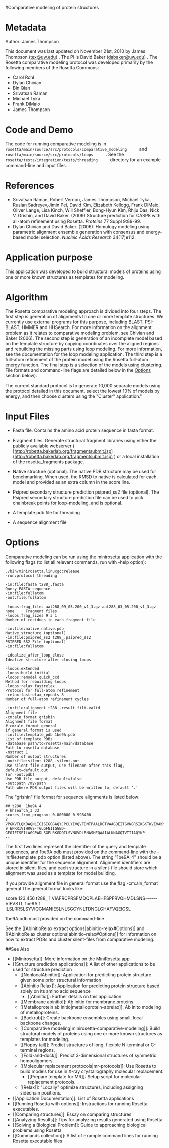 #Comparative modeling of protein structures

Metadata
========

Author: James Thompson

This document was last updated on November 21st, 2010 by James Thompson (tex@uw.edu) . The PI is David Baker (dabaker@uw.edu) . The Rosetta comparative modeling protocol was developed primarily by the following members of the Rosetta Commons:

-   Carol Rohl
-   Dylan Chivian
-   Bin Qian
-   Srivatsan Raman
-   Michael Tyka
-   Frank DiMaio
-   James Thompson

Code and Demo
=============

The code for running comparative modeling is in `       rosetta/main/source/src/protocols/comparative_modeling      ` and `       rosetta/main/source/src/protocols/loops      ` . See the `       rosetta/tests/integration/tests/threading      ` directory for an example command-line and input files.

References
==========

-   Srivatsan Raman, Robert Vernon, James Thompson, Michael Tyka, Ruslan Sadreyev,Jimin Pei, David Kim, Elizabeth Kellogg, Frank DiMaio, Oliver Lange, Lisa Kinch, Will Sheffler, Bong-Hyun Kim, Rhiju Das, Nick V. Grishin, and David Baker. (2009) Structure prediction for CASP8 with all-atom refinement using Rosetta. *Proteins* 77 Suppl 9:89-99.
-   Dylan Chivian and David Baker. (2006). Homology modeling using parametric alignment ensemble generation with consensus and energy-based model selection. *Nucleic Acids Research* 34(17)e112.

Application purpose
===========================================

This application was developed to build structural models of proteins using one or more known structures as templates for modeling.

Algorithm
=========

The Rosetta comparative modeling approach is divided into four steps. The first step is generation of alignments to one or more template structures. We currently use external programs for this purpose, including BLAST, PSI-BLAST, HMMER and HHSearch. For more information on the alignment problem as it relates to comparative modeling problem, see Chivian and Baker (2006). The second step is generation of an incomplete model based on the template structure by copying coordinates over the aligned regions and rebuilding the missing parts using loop modeling. For more information, see the documentation for the loop modeling application. The third step is a full-atom refinement of the protein model using the Rosetta full-atom energy function. The final step is a selection of the models using clustering. File formats and command-line flags are detailed below in the [Options](#Options) section below).

The current standard protocol is to generate 10,000 separate models using the protocol detailed in this document, select the lowest 10% of models by energy, and then choose clusters using the "Cluster" application."

Input Files
===========

-   Fasta file. Contains the amino acid protein sequence in fasta format.

-   Fragment files. Generate structural fragment libraries using either the publicly available webserver ( [http://robetta.bakerlab.org/fragmentsubmit.jsp](http://robetta.bakerlab.org/fragmentsubmit.jsp) ) or a local installation of the rosetta\_fragments package.

-   Native structure (optional). The native PDB structure may be used for benchmarking. When used, the RMSD to native is calculated for each model and provided as an extra column in the score line.

-   Psipred secondary structure prediction psipred\_ss2 file (optional). The Psipred secondary structure prediction file can be used to pick chainbreak points for loop-modeling, and is optional.

-   A template pdb file for threading

-   A sequence alignment file

Options
=======

Comparative modeling can be run using the minirosetta application with the following flags (to list all relevant commands, run with -help option):

```
./bin/minirosetta.linuxgccrelease
-run:protocol threading

-in:file:fasta t288_.fasta                                                    Query FASTA sequence
-in:file:fullatom
-out:file:fullatom

-loops:frag_files aat288_09_05.200_v1_3.gz aat288_03_05.200_v1_3.gz none     Fragment files
-loops:frag_sizes 9 3 1                                                      Number of residues in each fragment file

-in:file:native native.pdb                                                  Native structure (optional)
-in:file:psipred_ss2 t288_.psipred_ss2                                        PSIPRED-SS2 File (optional)
-in:file:fullatom

-idealize_after_loop_close                                                    Idealize structure after closing loops

-loops:extended
-loops:build_initial
-loops:remodel quick_ccd                                                     Method for rebuilding loops
-loops:relax fastrelax                                                       Protocol for full-atom refinement
-relax:fastrelax_repeats 8                                                    Number of full-atom refinement cycles

-in:file:alignment t288_.result.filt.valid                                    Alignment file
-cm:aln_format grishin                                                        Alignment file format
#-cm:aln_format general                                                       if general format is used
-in:file:template_pdb 1be9A.pdb                                               List of template PDBs
-database path/to/rosetta/main/database                                       Path to rosetta database
-nstruct 1                                                                    Number of output structures
-out:file:silent t288_.silent.out                                             Use silent file output, use filename after this flag, default=default.out
(or -out:pdb)                                                                 Use PDB file output, default=false
-out:path /my/path                                                            Path where PDB output files will be written to, default '.'
```

The "grishin" file format for sequence alignments is listed below:

```
## t288_ 1be9A_4
# hhsearch_3 33
scores_from_program: 0.000000 0.998400
2 VPGKVTLQKDAQNLIGISIGGGAQYCPCLYIVQVFDNTPAALDGTVAAGDEITGVNGRSIKGKTKVEVAKMIQEVKGEVTIHYNKLQ
9 EPRRIVIHRGS-TGLGFNIIGGED-GEGIFISFILAGGPADLSGELRKGDQILSVNGVDLRNASHEQAAIALKNAGQTVTIIAQYKP
--
```

The first two lines represent the identifier of the query and template sequences, and 1be9A.pdb must provided on the command-line with the -in:file:template_pdb option (listed above). The string "1be9A\_4" should be a unique identifier for the sequence alignment. Alignment identifiers are stored in silent-files, and each structure in a silent-file should store which alignment was used as a template for model building.

If you provide alignment file in general format use the flag -cm:aln_format general
The general format looks like:

score 123.456
t288_		1 VIAFRCPRSFMDQPLAEHFSPFRVQHMDLSNS------VIEVSTL
1be9A 	1 ILSLRRSLSYVIQGMANIESLNLSGCYNLTDNGLGHAFVQEIGSL

1be9A.pdb must provided on the command-line

See the [[AbinitioRelax extract options|abinitio-relax#Options]] and [[AbinitioRelax cluster options|abinitio-relax#Options]] for information on how to extract PDBs and cluster silent-files from comparative modeling.

##See Also

* [[Minirosetta]]: More information on the MiniRosetta app
* [[Structure prediction applications]]: A list of other applications to be used for structure prediction
  * [[NonlocalAbinitio]]: Application for predicting protein structure given some prior structural information
  * [[Abinitio Relax]]: Application for predicting protein structure based solely on its amino acid sequence
    * [[Abinitio]]: Further details on this application
  * [[Membrane abinitio]]: Ab initio for membrane proteins.  
  * [[Metalloprotein ab initio|metalloprotein-abrelax]]: Ab inito modeling of metalloproteins.  
  - [[Backrub]]: Create backbone ensembles using small, local backbone changes.  
  - [[Comparative modeling|minirosetta-comparative-modeling]]: Build structural models of proteins using one or more known structures as templates for modeling.  
  - [[Floppy tail]]: Predict structures of long, flexible N-terminal or C-terminal regions.
  - [[Fold-and-dock]]: Predict 3-dimensional structures of symmetric homooligomers.  
  - [[Molecular replacement protocols|mr-protocols]]: Use Rosetta to build models for use in X-ray crystallography molecular replacement.  
    * [[Prepare template for MR]]: Setup script for molecular replacement protocols.  
  - [[Relax]]: "Locally" optimize structures, including assigning sidechain positions.
* [[Application Documentation]]: List of Rosetta applications
* [[Running Rosetta with options]]: Instructions for running Rosetta executables.
* [[Comparing structures]]: Essay on comparing structures
* [[Analyzing Results]]: Tips for analyzing results generated using Rosetta
* [[Solving a Biological Problem]]: Guide to approaching biological problems using Rosetta
* [[Commands collection]]: A list of example command lines for running Rosetta executable files
